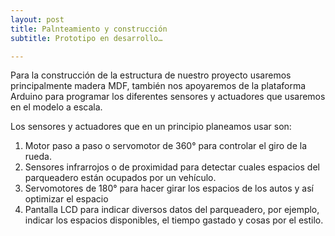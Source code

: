 ```yaml
---
layout: post
title: Palnteamiento y construcción 
subtitle: Prototipo en desarrollo… 

---
```


Para la construcción de la estructura de nuestro proyecto usaremos principalmente madera MDF, también nos apoyaremos de la plataforma Arduino para programar los diferentes sensores y actuadores que usaremos en el modelo a escala.

Los sensores y actuadores que en un principio planeamos usar son:
1.	Motor paso a paso o servomotor de 360° para controlar el giro de la rueda.
2.	Sensores infrarrojos o de proximidad para detectar cuales espacios del parqueadero están ocupados por un vehículo.
3.	 Servomotores de 180° para hacer girar los espacios de los autos y así optimizar el espacio 
4.	Pantalla LCD para indicar diversos datos del parqueadero, por ejemplo, indicar los espacios disponibles, el tiempo gastado y cosas por el estilo.  
